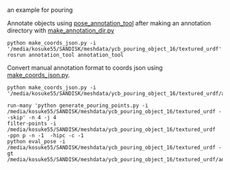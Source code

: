 an example for pouring

Annotate objects using [pose_annotation_tool](https://github.com/kosuke55/pose_annotation_tool) after making an annotation directory with [make_annotation_dir.py](https://github.com/kosuke55/pose_annotation_tool/blob/master/utils/make_annotation_dir.py)

```
python make_coords_json.py -i '/media/kosuke55/SANDISK/meshdata/ycb_pouring_object_16/textured_urdf'
rosrun annotation_tool annotation_tool
```
Convert manual annotation format to coords json using [make_coords_json.py](https://github.com/kosuke55/pose_annotation_tool/blob/master/utils/make_coords_json.py).
```
python make_coords_json.py -i '/media/kosuke55/SANDISK/meshdata/ycb_pouring_object_16/textured_urdf/annotation_obj'
```

```
run-many 'python generate_pouring_points.py -i /media/kosuke55/SANDISK/meshdata/ycb_pouring_object_16/textured_urdf --skip' -n 4 -j 4
filter-points -i /media/kosuke55/SANDISK/meshdata/ycb_pouring_object_16/textured_urdf  -ppn p -n -1  -hipc -c -1
python eval_pose -i /media/kosuke55/SANDISK/meshdata/ycb_pouring_object_16/textured_urdf -gt /media/kosuke55/SANDISK/meshdata/ycb_pouring_object_16/textured_urdf/annotation_obj
```